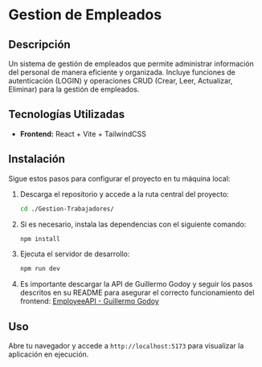# Gestion de Empleados

## Descripción
Un sistema de gestión de empleados que permite administrar información del personal de manera eficiente y organizada. Incluye funciones de autenticación (LOGIN) y operaciones CRUD (Crear, Leer, Actualizar, Eliminar) para la gestión de empleados.
## Tecnologías Utilizadas
- **Frontend:** React + Vite + TailwindCSS

## Instalación
Sigue estos pasos para configurar el proyecto en tu máquina local:

1. Descarga el repositorio y accede a la ruta central del proyecto:
   ```sh
   cd ./Gestion-Trabajadores/
   ```
2. Si es necesario, instala las dependencias con el siguiente comando:
   ```sh
   npm install
   ```
3. Ejecuta el servidor de desarrollo:
   ```sh
   npm run dev
   ```
4. Es importante descargar la API de Guillermo Godoy y seguir los pasos descritos en su README para asegurar el correcto funcionamiento del frontend:
   [EmployeeAPI - Guillermo Godoy](https://github.com/GuillermoGodoy/EmployeeAPI)

## Uso
Abre tu navegador y accede a `http://localhost:5173` para visualizar la aplicación en ejecución.
